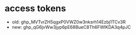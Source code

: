 
# access tokens

* old: 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
* new: 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